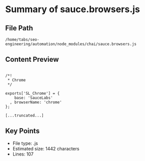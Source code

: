 # Summary of sauce.browsers.js
  
## File Path
`/home/tabs/seo-engineering/automation/node_modules/chai/sauce.browsers.js`

## Content Preview
```

/*!
 * Chrome
 */

exports['SL_Chrome'] = {
    base: 'SauceLabs'
  , browserName: 'chrome'
};

[...truncated...]
```

## Key Points
- File type: .js
- Estimated size: 1442 characters
- Lines: 107

